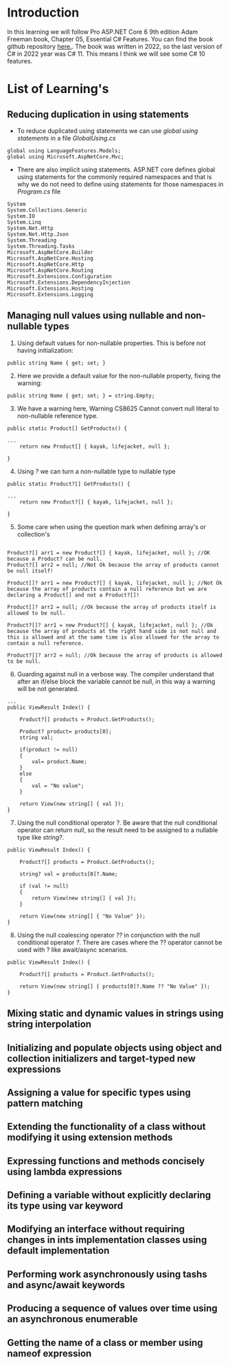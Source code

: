# Introduction

In this learning we will follow Pro ASP.NET Core 6 9th edition Adam Freeman book, Chapter 05, Essential C# Features. You can find the book github repository [here.](https://github.com/apress/pro-asp.net-core-6). The book was written in 2022, so the last version of C# in 2022 year was C# 11. This means I think we will see some C# 10 features.

# List of Learning's

## Reducing duplication in using statements
- To reduce duplicated using statements we can use _global using statements_ in a file _GlobalUsing.cs_
```
global using LanguageFeatures.Models;
global using Microsoft.AspNetCore.Mvc;
```
- There are also implicit using statements. ASP.NET core defines global using statements for the commonly required namespaces and that is why we do not need to define using statements for those namespaces in _Program.cs_ file
```
System
System.Collections.Generic
System.IO
System.Linq
System.Net.Http
System.Net.Http.Json
System.Threading
System.Threading.Tasks
Microsoft.AspNetCore.Builder
Microsoft.AspNetCore.Hosting
Microsoft.AspNetCore.Http
Microsoft.AspNetCore.Routing
Microsoft.Extensions.Configuration
Microsoft.Extensions.DependencyInjection
Microsoft.Extensions.Hosting
Microsoft.Extensions.Logging
```


## Managing null values using nullable and non-nullable types
1. Using default values for non-nullable properties. This is before not having initialization:

```
public string Name { get; set; }
```
2. Here we provide a default value for the non-nullable property, fixing the warning:
```
public string Name { get; set; } = string.Empty;
```

3. We have a warning here, Warning CS8625 Cannot convert null literal to non-nullable reference type.

```
public static Product[] GetProducts() {

...
    return new Product[] { kayak, lifejacket, null };

}
```

4. Using _?_ we can turn a non-nullable type to nullable type

```
public static Product?[] GetProducts() {

...
    return new Product?[] { kayak, lifejacket, null };

}
```

5. Some care when using the question mark when defining array's or collection's
```

Product?[] arr1 = new Product?[] { kayak, lifejacket, null }; //OK because a Product? can be null.
Product?[] arr2 = null; //Not Ok because the array of products cannot be null itself!

Product[]? arr1 = new Product?[] { kayak, lifejacket, null }; //Not Ok because the array of products contain a null reference but we are declaring a Product[] and not a Product?[]!

Product[]? arr2 = null; //Ok because the array of products itself is allowed to be null.

Product?[]? arr1 = new Product?[] { kayak, lifejacket, null }; //Ok because the array of products at the right hand side is not null and this is allowed and at the same time is also allowed for the array to contain a null reference. 

Product?[]? arr2 = null; //Ok because the array of products is allowed to be null.

```

6. Guarding against null in a verbose way. The compiler understand that after an if/else block the variable cannot be null, in this way a warning will be not generated.
```
...
public ViewResult Index() {

    Product?[] products = Product.GetProducts();
    
    Product? product= products[0];
    string val;

    if(product != null)
    {
        val= product.Name;
    }
    else
    {
        val = "No value";
    }

    return View(new string[] { val });
}
```

7. Using the null conditional operator ?. Be aware that the null conditional operator can return null, so the result need to be assigned to a nullable type like _string?_.

```
public ViewResult Index() {

    Product?[] products = Product.GetProducts();
    
    string? val = products[0]?.Name;

    if (val != null)
    {
        return View(new string[] { val });
    }
    
    return View(new string[] { "No Value" });
}
```

8. Using the null coalescing operator _??_ in conjunction with the null conditional operator _?_. There are cases where the ?? operator cannot be used with ? like await/async scenarios.

```
public ViewResult Index() {

    Product?[] products = Product.GetProducts();
        
    return View(new string[] { products[0]?.Name ?? "No Value" });
}
```


## Mixing static and dynamic values in strings using string interpolation

## Initializing and populate objects using object and collection initializers and target-typed new expressions

## Assigning a value for specific types using pattern matching

## Extending the functionality of a class without modifying it using extension methods

## Expressing functions and methods concisely using lambda expressions

## Defining a variable without explicitly declaring its type using var keyword

## Modifying an interface without requiring changes in ints implementation classes using default implementation

## Performing work asynchronously using tashs and async/await keywords

## Producing a sequence of values over time using an asynchronous enumerable

## Getting the name of a class or member using nameof expression
